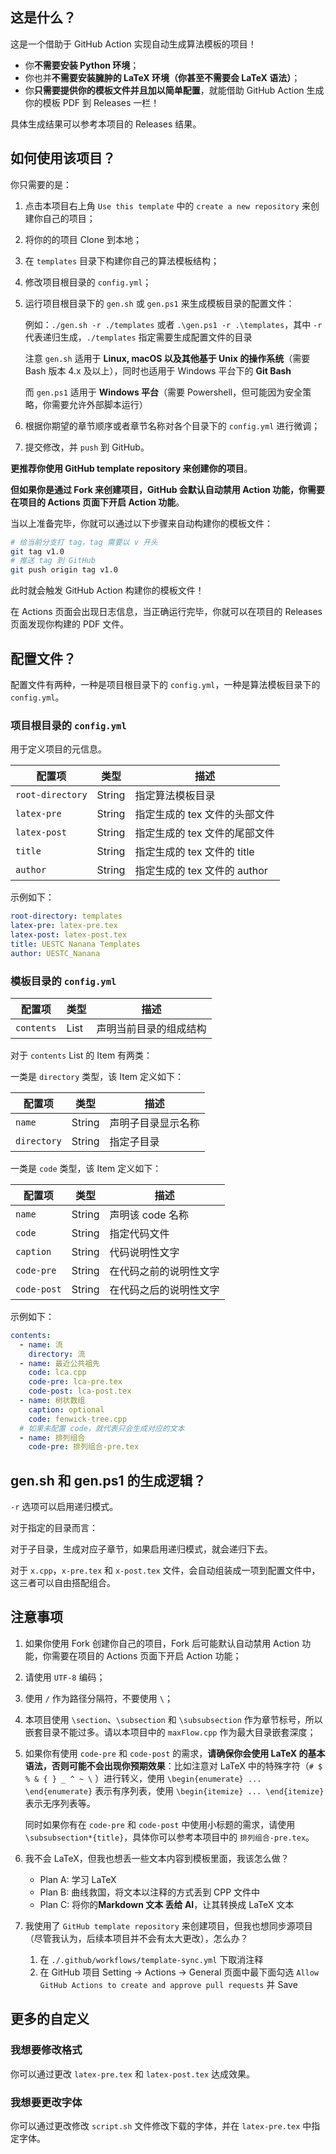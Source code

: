 ## 这是什么？

这是一个借助于 GitHub Action 实现自动生成算法模板的项目！

- 你**不需要安装 Python 环境**；
- 你也并**不需要安装臃肿的 LaTeX 环境（你甚至不需要会 LaTeX 语法）**；
- 你**只需要提供你的模板文件并且加以简单配置**，就能借助 GitHub Action 生成你的模板 PDF 到 Releases 一栏！

具体生成结果可以参考本项目的 Releases 结果。

## 如何使用该项目？

你只需要的是：

1. 点击本项目右上角 `Use this template` 中的 `create a new repository` 来创建你自己的项目；
2. 将你的的项目 Clone 到本地；
3. 在 `templates` 目录下构建你自己的算法模板结构；
4. 修改项目根目录的 `config.yml`；
5. 运行项目根目录下的 `gen.sh` 或 `gen.ps1` 来生成模板目录的配置文件：

    例如：`./gen.sh -r ./templates` 或者 `.\gen.ps1 -r .\templates`，其中 `-r` 代表递归生成，`./templates` 指定需要生成配置文件的目录

    注意 `gen.sh` 适用于 **Linux, macOS 以及其他基于 Unix 的操作系统**（需要 Bash 版本 4.x 及以上），同时也适用于 Windows 平台下的 **Git Bash**

    而 `gen.ps1` 适用于 **Windows 平台**（需要 Powershell，但可能因为安全策略，你需要允许外部脚本运行）

6. 根据你期望的章节顺序或者章节名称对各个目录下的 `config.yml` 进行微调；
7. 提交修改，并 `push` 到 GitHub。

**更推荐你使用 GitHub template repository 来创建你的项目**。

**但如果你是通过 Fork 来创建项目，GitHub 会默认自动禁用 Action 功能，你需要在项目的 Actions 页面下开启 Action 功能**。

当以上准备完毕，你就可以通过以下步骤来自动构建你的模板文件：

```sh
# 给当前分支打 tag，tag 需要以 v 开头
git tag v1.0
# 推送 tag 到 GitHub
git push origin tag v1.0
```

此时就会触发 GitHub Action 构建你的模板文件！

在 Actions 页面会出现日志信息，当正确运行完毕，你就可以在项目的 Releases 页面发现你构建的 PDF 文件。

## 配置文件？

配置文件有两种，一种是项目根目录下的 `config.yml`，一种是算法模板目录下的 `config.yml`。

### 项目根目录的 `config.yml`

用于定义项目的元信息。

配置项|类型|描述
---|---|---
`root-directory`|String|指定算法模板目录
`latex-pre`|String|指定生成的 tex 文件的头部文件
`latex-post`|String|指定生成的 tex 文件的尾部文件
`title`|String|指定生成的 tex 文件的 title
`author`|String|指定生成的 tex 文件的 author

示例如下：

```yml
root-directory: templates
latex-pre: latex-pre.tex
latex-post: latex-post.tex
title: UESTC Nanana Templates
author: UESTC_Nanana
```

### 模板目录的 `config.yml`

配置项|类型|描述
---|---|---
`contents`|List|声明当前目录的组成结构

对于 `contents` List 的 Item 有两类：

一类是 `directory` 类型，该 Item 定义如下：

配置项|类型|描述
---|---|---
`name`|String|声明子目录显示名称
`directory`|String|指定子目录

一类是 `code` 类型，该 Item 定义如下：

配置项|类型|描述
---|---|---
`name`|String|声明该 code 名称
`code`|String|指定代码文件
`caption`|String|代码说明性文字
`code-pre`|String|在代码之前的说明性文字
`code-post`|String|在代码之后的说明性文字

示例如下：

```yml
contents:
  - name: 流
    directory: 流
  - name: 最近公共祖先
    code: lca.cpp
    code-pre: lca-pre.tex
    code-post: lca-post.tex
  - name: 树状数组
    caption: optional
    code: fenwick-tree.cpp
  # 如果未配置 code，就代表只会生成对应的文本
  - name: 排列组合
    code-pre: 排列组合-pre.tex
```

## gen.sh 和 gen.ps1 的生成逻辑？

`-r` 选项可以启用递归模式。

对于指定的目录而言：

对于子目录，生成对应子章节，如果启用递归模式，就会递归下去。

对于 `x.cpp`，`x-pre.tex` 和 `x-post.tex` 文件，会自动组装成一项到配置文件中，这三者可以自由搭配组合。

## 注意事项

1. 如果你使用 Fork 创建你自己的项目，Fork 后可能默认自动禁用 Action 功能，你需要在项目的 Actions 页面下开启 Action 功能；
2. 请使用 `UTF-8` 编码；
3. 使用 `/` 作为路径分隔符，不要使用 `\`；
4. 本项目使用 `\section`、`\subsection` 和 `\subsubsection` 作为章节标号，所以嵌套目录不能过多。请以本项目中的 `maxFlow.cpp` 作为最大目录嵌套深度；
5. 如果你有使用 `code-pre` 和 `code-post` 的需求，**请确保你会使用 LaTeX 的基本语法，否则可能不会出现你预期效果**：比如注意对 LaTeX 中的特殊字符（`# $ % & { } _ ^ ~ \` ）进行转义，使用 `\begin{enumerate} ... \end{enumerate}` 表示有序列表，使用 `\begin{itemize} ... \end{itemize}` 表示无序列表等。

    同时如果你有在 `code-pre` 和 `code-post` 中使用小标题的需求，请使用 `\subsubsection*{title}`，具体你可以参考本项目中的 `排列组合-pre.tex`。

6. 我不会 LaTeX，但我也想丢一些文本内容到模板里面，我该怎么做？

    - Plan A: 学习 LaTeX
    - Plan B: 曲线救国，将文本以注释的方式丢到 CPP 文件中
    - Plan C: 将你的**Markdown 文本 丢给 AI**，让其转换成 LaTeX 文本

7. 我使用了 `GitHub template repository` 来创建项目，但我也想同步源项目（尽管我认为，后续本项目并不会有太大更改），怎么办？

    1. 在 `./.github/workflows/template-sync.yml` 下取消注释
    2. 在 GitHub 项目 Setting -> Actions -> General 页面中最下面勾选 `Allow GitHub Actions to create and approve pull requests` 并 Save
  
## 更多的自定义

### 我想要修改格式

你可以通过更改 `latex-pre.tex` 和 `latex-post.tex` 达成效果。

### 我想要更改字体

你可以通过更改修改 `script.sh` 文件修改下载的字体，并在 `latex-pre.tex` 中指定字体。